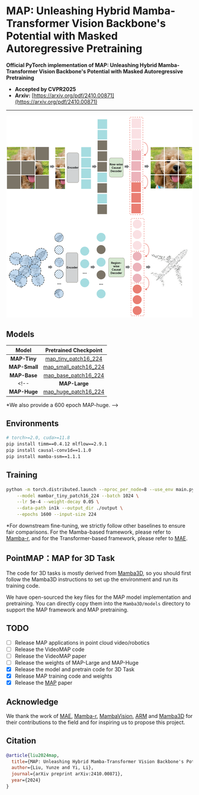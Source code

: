 # MAP: Unleashing Hybrid Mamba-Transformer Vision Backbone's Potential with Masked Autoregressive Pretraining

**Official PyTorch implementation of MAP: Unleashing Hybrid Mamba-Transformer Vision Backbone's Potential with Masked Autoregressive Pretraining**

- **Accepted by CVPR2025**
- **Arxiv:** [https://arxiv.org/pdf/2410.00871](https://arxiv.org/pdf/2410.00871)

---

![Teaser](Assets/teaser.png)

## Models

|    Model    |                         Pretrained Checkpoint                         |
|:-----------:|:---------------------------------------------------------------------:|
| **MAP-Tiny** | [map_tiny_patch16_224](https://1drv.ms/u/c/12e5c3dbeffd0594/EQ94MObzMttJr9Gsx64Iz_EBrlnLpvkOj1zkaMC3KfxmUg?e=BK5TZ3) |
| **MAP-Small** | [map_small_patch16_224](https://1drv.ms/u/c/12e5c3dbeffd0594/ERB_CVQtfeFFtszIZ4z2-MwBjckx6Q5xJql_kbQd6AKJBA?e=BargaK) |
| **MAP-Base**  | [map_base_patch16_224](https://1drv.ms/u/c/12e5c3dbeffd0594/EfcSBplUe45Akije_5rsM90Bv7VkMneliUP1sVIAJvNWwA?e=JLLe0f)  |
<!-- | **MAP-Large** | [map_large_patch16_224]() |
| **MAP-Huge** | [map_huge_patch16_224]() |

*We also provide a 600 epoch MAP-huge. -->
## Environments

```bash
# torch>=2.0, cuda>=11.8
pip install timm==0.4.12 mlflow==2.9.1
pip install causal-conv1d==1.1.0
pip install mamba-ssm==1.1.1
```

## Training

```bash
python -m torch.distributed.launch --nproc_per_node=8 --use_env main.py \
    --model mambar_tiny_patch16_224 --batch 1024 \
    --lr 5e-4 --weight-decay 0.05 \
    --data-path in1k --output_dir ./output \
    --epochs 1600 --input-size 224
```
*For downstream fine-tuning, we strictly follow other baselines to ensure fair comparisons. For the Mamba-based framework, please refer to [Mamba-r](https://github.com/wangf3014/Mamba-Reg), and for the Transformer-based framework, please refer to [MAE](https://github.com/facebookresearch/mae).



## PointMAP：MAP for 3D Task
The code for 3D tasks is mostly derived from [Mamba3D](https://github.com/xhanxu/Mamba3D), so you should first follow the Mamba3D instructions to set up the environment and run its training code.

We have open-sourced the key files for the MAP model implementation and pretraining. You can directly copy them into the `Mamba3D/models` directory to support the MAP framework and MAP pretraining.


## TODO
- [ ] Release MAP applications in point cloud video/robotics
- [ ] Release the VideoMAP code
- [ ] Release the VideoMAP paper
- [ ] Release the weights of MAP-Large and MAP-Huge
- [x] Release the model and pretrain code for 3D Task
- [x] Release MAP training code and weights
- [x] Release the [MAP](https://arxiv.org/pdf/2410.00871) paper
## Acknowledge
We thank the work of [MAE](https://github.com/facebookresearch/mae), [Mamba-r](https://github.com/wangf3014/Mamba-Reg), [MambaVision](https://github.com/NVlabs/MambaVision), [ARM](https://github.com/OliverRensu/ARM) and [Mamba3D](https://github.com/xhanxu/Mamba3D) for their contributions to the field and for inspiring us to propose this project.


## Citation

```bibtex
@article{liu2024map,
  title={MAP: Unleashing Hybrid Mamba-Transformer Vision Backbone's Potential with Masked Autoregressive Pretraining},
  author={Liu, Yunze and Yi, Li},
  journal={arXiv preprint arXiv:2410.00871},
  year={2024}
}
```


